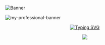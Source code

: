 ![Banner](https://www.canva.com/design/DAFtxKPDVkg/watch)

<picture>
 <source media="(prefers-color-scheme: dark)" srcset="YOUR-DARKMODE-IMAGE">
 <source media="(prefers-color-scheme: light)" srcset="YOUR-LIGHTMODE-IMAGE">
 <img alt="my-professional-banner" src="YOUR-DEFAULT-IMAGE">
</picture>

<p align="center">
 <a href="https://git.io/typing-svg"><img src="https://readme-typing-svg.demolab.com?font=Fira+Code&duration=2000&size=25&pause=1000&color=ff0000&center=true&vCenter=true&width=600&lines=I'm+a+Frontend+Engineer;3%2B+years+of+experience;Javascript+Enthusiast" alt="Typing SVG" /></a>
</p>

<div align="center"><a href="https://visitcount.itsvg.in">
  <img src="https://visitcount.itsvg.in/api?id=lordfahdan&label=Visitors&color=3&icon=0&pretty=true" />
</a></div>

